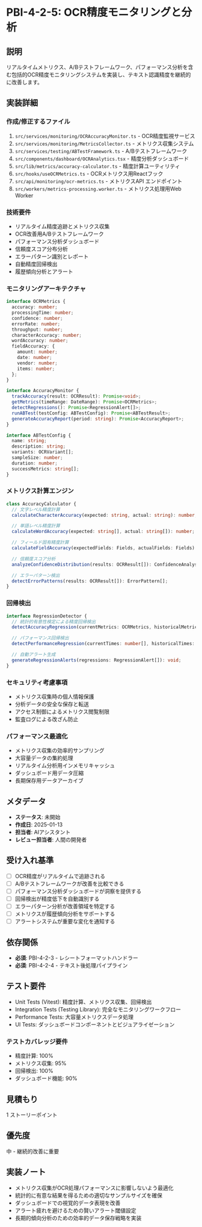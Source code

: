 # PBI-4-2-5: OCR精度モニタリングと分析

## 説明

リアルタイムメトリクス、A/Bテストフレームワーク、パフォーマンス分析を含む包括的OCR精度モニタリングシステムを実装し、テキスト認識精度を継続的に改善します。

## 実装詳細

### 作成/修正するファイル

1. `src/services/monitoring/OCRAccuracyMonitor.ts` - OCR精度監視サービス
2. `src/services/monitoring/MetricsCollector.ts` - メトリクス収集システム
3. `src/services/testing/ABTestFramework.ts` - A/Bテストフレームワーク
4. `src/components/dashboard/OCRAnalytics.tsx` - 精度分析ダッシュボード
5. `src/lib/metrics/accuracy-calculator.ts` - 精度計算ユーティリティ
6. `src/hooks/useOCRMetrics.ts` - OCRメトリクス用Reactフック
7. `src/api/monitoring/ocr-metrics.ts` - メトリクスAPI エンドポイント
8. `src/workers/metrics-processing.worker.ts` - メトリクス処理用Web Worker

### 技術要件

- リアルタイム精度追跡とメトリクス収集
- OCR改善用A/Bテストフレームワーク
- パフォーマンス分析ダッシュボード
- 信頼度スコア分布分析
- エラーパターン識別とレポート
- 自動精度回帰検出
- 履歴傾向分析とアラート

### モニタリングアーキテクチャ

```typescript
interface OCRMetrics {
  accuracy: number;
  processingTime: number;
  confidence: number;
  errorRate: number;
  throughput: number;
  characterAccuracy: number;
  wordAccuracy: number;
  fieldAccuracy: {
    amount: number;
    date: number;
    vendor: number;
    items: number;
  };
}

interface AccuracyMonitor {
  trackAccuracy(result: OCRResult): Promise<void>;
  getMetrics(timeRange: DateRange): Promise<OCRMetrics>;
  detectRegressions(): Promise<RegressionAlert[]>;
  runABTest(testConfig: ABTestConfig): Promise<ABTestResult>;
  generateAccuracyReport(period: string): Promise<AccuracyReport>;
}

interface ABTestConfig {
  name: string;
  description: string;
  variants: OCRVariant[];
  sampleSize: number;
  duration: number;
  successMetrics: string[];
}
```

### メトリクス計算エンジン

```typescript
class AccuracyCalculator {
  // 文字レベル精度計算
  calculateCharacterAccuracy(expected: string, actual: string): number;

  // 単語レベル精度計算
  calculateWordAccuracy(expected: string[], actual: string[]): number;

  // フィールド固有精度計算
  calculateFieldAccuracy(expectedFields: Fields, actualFields: Fields): FieldAccuracy;

  // 信頼度スコア分析
  analyzeConfidenceDistribution(results: OCRResult[]): ConfidenceAnalysis;

  // エラーパターン検出
  detectErrorPatterns(results: OCRResult[]): ErrorPattern[];
}
```

### 回帰検出

```typescript
interface RegressionDetector {
  // 統計的有意性検定による精度回帰検出
  detectAccuracyRegression(currentMetrics: OCRMetrics, historicalMetrics: OCRMetrics[]): RegressionAlert;

  // パフォーマンス回帰検出
  detectPerformanceRegression(currentTimes: number[], historicalTimes: number[]): RegressionAlert;

  // 自動アラート生成
  generateRegressionAlerts(regressions: RegressionAlert[]): void;
}
```

### セキュリティ考慮事項

- メトリクス収集時の個人情報保護
- 分析データの安全な保存と転送
- アクセス制御によるメトリクス閲覧制限
- 監査ログによる改ざん防止

### パフォーマンス最適化

- メトリクス収集の効率的サンプリング
- 大容量データの集約処理
- リアルタイム分析用インメモリキャッシュ
- ダッシュボード用データ圧縮
- 長期保存用データアーカイブ

## メタデータ

- **ステータス**: 未開始
- **作成日**: 2025-01-13
- **担当者**: AIアシスタント
- **レビュー担当者**: 人間の開発者

## 受け入れ基準

- [ ] OCR精度がリアルタイムで追跡される
- [ ] A/Bテストフレームワークが改善を比較できる
- [ ] パフォーマンス分析ダッシュボードが洞察を提供する
- [ ] 回帰検出が精度低下を自動識別する
- [ ] エラーパターン分析が改善領域を特定する
- [ ] メトリクスが履歴傾向分析をサポートする
- [ ] アラートシステムが重要な変化を通知する

## 依存関係

- **必須**: PBI-4-2-3 - レシートフォーマットハンドラー
- **必須**: PBI-4-2-4 - テキスト後処理パイプライン

## テスト要件

- Unit Tests (Vitest): 精度計算、メトリクス収集、回帰検出
- Integration Tests (Testing Library): 完全なモニタリングワークフロー
- Performance Tests: 大容量メトリクスデータ処理
- UI Tests: ダッシュボードコンポーネントとビジュアライゼーション

### テストカバレッジ要件

- 精度計算: 100%
- メトリクス収集: 95%
- 回帰検出: 100%
- ダッシュボード機能: 90%

## 見積もり

1 ストーリーポイント

## 優先度

中 - 継続的改善に重要

## 実装ノート

- メトリクス収集がOCR処理パフォーマンスに影響しないよう最適化
- 統計的に有意な結果を得るための適切なサンプルサイズを確保
- ダッシュボードでの視覚的データ表現を改善
- アラート疲れを避けるための賢いアラート閾値設定
- 長期的傾向分析のための効率的データ保存戦略を実装
